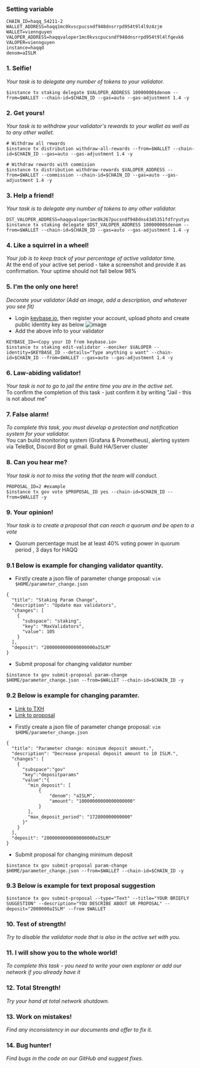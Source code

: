 ### Setting variable
```
CHAIN_ID=haqq_54211-2
WALLET_ADDRESS=haqq1mc0kvscpucsndf948dnsrrpd954t9l4l9z4zjm
WALLET=viennguyen
VALOPER_ADDRESS=haqqvaloper1mc0kvscpucsndf948dnsrrpd954t9l4lfqevk6
VALOPER=viennguyen
instance=haqqd
denom=aISLM
```
### 1. Selfie! 
_Your task is to delegate any number of tokens to your validator._
```
$instance tx staking delegate $VALOPER_ADDRESS 10000000$denom --from=$WALLET --chain-id=$CHAIN_ID --gas=auto --gas-adjustment 1.4 -y
```

### 2. Get yours!
_Your task is to withdraw your validator's rewards to your wallet as well as to any other wallet._
```
# Withdraw all rewards
$instance tx distribution withdraw-all-rewards --from=$WALLET --chain-id=$CHAIN_ID --gas=auto --gas-adjustment 1.4 -y

# Withdraw rewards with commision
$instance tx distribution withdraw-rewards $VALOPER_ADDRESS --from=$WALLET --commission --chain-id=$CHAIN_ID --gas=auto --gas-adjustment 1.4 -y
```

### 3. Help a friend!
_Your task is to delegate any number of tokens to any other validator._
```
DST_VALOPER_ADDRESS=haqqvaloper1mc0k267pucsndf948dns4345351fdfryutyu
$instance tx staking delegate $DST_VALOPER_ADDRESS 10000000$denom --from=$WALLET --chain-id=$CHAIN_ID --gas=auto --gas-adjustment 1.4 -y
```

### 4. Like a squirrel in a wheel!
_Your job is to keep track of your percentage of active validator time._   
At the end of your active set period - take a screenshot and provide it as confirmation. Your uptime should not fall below 98%


### 5. I'm the only one here!
_Decorate your validator (Add an image, add a description, and whatever you see fit)_   
- Login [keybase.io](https://keybase.io/), then register your account, upload photo and create public identity key as below
![image](https://user-images.githubusercontent.com/91453629/190331458-ac899664-bccd-4983-a270-344c78d2e2c6.png)
- Add the above info to your validator
```
KEYBASE_ID=<Copy your ID from keybase.io>
$instance tx staking edit-validator --moniker $VALOPER --identity=$KEYBASE_ID --details="Type anything u want" --chain-id=$CHAIN_ID --from=$WALLET --gas=auto --gas-adjustment 1.4 -y
```

### 6. Law-abiding validator!
_Your task is not to go to jail the entire time you are in the active set._   
To confirm the completion of this task - just confirm it by writing "Jail - this is not about me"

### 7. False alarm!
_To complete this task, you must develop a protection and notification system for your validator._  
You can build monitoring system (Grafana & Prometheus), alerting system via TeleBot, Discord Bot or gmail. Build HA/Server cluster

### 8. Can you hear me?
_Your task is not to miss the voting that the team will conduct._
```
PROPOSAL_ID=2 #example
$instance tx gov vote $PROPOSAL_ID yes --chain-id=$CHAIN_ID --from=$WALLET -y
```

### 9. Your opinion!
_Your task is to create a proposal that can reach a quorum and be open to a vote_
 - Quorum percentage must be at least 40% voting power in quorum period , 3 days for HAQQ
### 9.1 Below is example for changing validator quantity. 
* Firstly create a json file of parameter change proposal: `vim $HOME/parameter_change.json` 
```
{
  "title": "Staking Param Change",
  "description": "Update max validators",
  "changes": [
    {
      "subspace": "staking",
      "key": "MaxValidators",
      "value": 105
    }
  ],
  "deposit": "2000000000000000000aISLM"
}
```
 
* Submit proposal for changing validator number
```
$instance tx gov submit-proposal param-change $HOME/parameter_change.json --from=$WALLET --chain-id=$CHAIN_ID -y
```

### 9.2 Below is example for changing paramter. 
- [Link to TXH](https://haqq.explorers.guru/transaction/921E4418B72254EBFE114799D2945E33F8EA444205AD18FDF5A3588DBD45577B)
- [Link to proposal](https://haqq.explorers.guru/proposal/16)
* Firstly create a json file of parameter change proposal: `vim $HOME/parameter_change.json` 
```
{
  "title": "Parameter change: minimum deposit amount.",
  "description": "Decrease proposal deposit amount to 10 ISLM.",
  "changes": [
    {
      "subspace":"gov"
      "key":"depositparams"
      "value":"{
        "min_deposit": [
            {
                "denom": "aISLM",
                "amount": "10000000000000000000"
            }
        ],
        "max_deposit_period": "172800000000000"
      }"
    }
  ],
  "deposit": "2000000000000000000aISLM"
}
```
 
* Submit proposal for changing minimum deposit
```
$instance tx gov submit-proposal param-change $HOME/parameter_change.json --from=$WALLET --chain-id=$CHAIN_ID -y
```
### 9.3 Below is example for text proposal suggestion
```
$instance tx gov submit-proposal --type="Text" --title="YOUR BRIEFLY SUGGESTION" --description="YOU DESCRIBE ABOUT UR PROPOSAL" --deposit="2000000aISLM" --from $WALLET
```

### 10. Test of strength!
_Try to disable the validator node that is also in the active set with you._

### 11. I will show you to the whole world!
_To complete this task - you need to write your own explorer or add our network if you already have it_

### 12. Total Strength!
_Try your hand at total network shutdown._

### 13. Work on mistakes!
_Find any inconsistency in our documents and offer to fix it._

### 14. Bug hunter!
_Find bugs in the code on our GitHub and suggest fixes._





